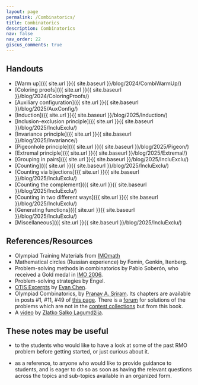 ```yaml
---
layout: page
permalink: /Combinatorics/
title: Combinatorics
description: Combinatorics
nav: false
nav_order: 22
giscus_comments: true
---
```


## Handouts

- [Warm up]({{ site.url }}{{ site.baseurl }}/blog/2024/CombiWarmUp/)
- [Coloring proofs]({{ site.url }}{{ site.baseurl }}/blog/2024/ColoringProofs/)
- [Auxiliary configuration]({{ site.url }}{{ site.baseurl }}/blog/2025/AuxConfig/)
- [Induction]({{ site.url }}{{ site.baseurl }}/blog/2025/Induction/)
- [Inclusion-exclusion principle]({{ site.url }}{{ site.baseurl }}/blog/2025/IncluExclu/)
- [Invariance principle]({{ site.url }}{{ site.baseurl }}/blog/2025/Invariance/)
- [Pigeonhole principle]({{ site.url }}{{ site.baseurl }}/blog/2025/Pigeon/)
- [Extremal principle]({{ site.url }}{{ site.baseurl }}/blog/2025/Extremal/)
- [Grouping in pairs]({{ site.url }}{{ site.baseurl }}/blog/2025/IncluExclu/)
- [Counting]({{ site.url }}{{ site.baseurl }}/blog/2025/IncluExclu/)
- [Counting via bijections]({{ site.url }}{{ site.baseurl }}/blog/2025/IncluExclu/)
- [Counting the complement]({{ site.url }}{{ site.baseurl }}/blog/2025/IncluExclu/)
- [Counting in two different ways]({{ site.url }}{{ site.baseurl }}/blog/2025/IncluExclu/)
- [Generating functions]({{ site.url }}{{ site.baseurl }}/blog/2025/IncluExclu/)
- [Miscellaneous]({{ site.url }}{{ site.baseurl }}/blog/2025/IncluExclu/)

## References/Resources
* Olympiad Training Materials from [IMOmath](https://imomath.com/index.cgi?page=mathTexts)
* Mathematical circles (Russian experience) by Fomin, Genkin, Itenberg.
* Problem-solving methods in combinatorics by Pablo Soberón, who received a Gold medal in [IMO 2006](https://www.imo-official.org/participant_r.aspx?id=8475).
* Problem-solving strategies by Engel.
* [OTIS Excerpts](https://web.evanchen.cc/excerpts.html) by [Evan Chen](https://web.evanchen.cc/).
* Olympiad Combinatorics, by [Pranav A. Sriram](https://x.com/PranavSriram1). Its chapters are available in posts \#1, \#11, \#49 of [this page](https://artofproblemsolving.com/community/c6h601134). There is a [forum](https://artofproblemsolving.com/community/c575226_olympiad_combinatorics_pranav_sriram) for solutions of the problems which are not in the [contest collections](https://artofproblemsolving.com/community/c13_contests) but from this book.
* A [video](https://www.youtube.com/watch?v=g9UnwiW2e50) by [Zlatko Salko Lagumdžija](https://www.imo-official.org/participant_r.aspx?id=25889).

## These notes may be useful

- to the students who would like to have a look at some of the past RMO problem before getting started, 
or just curious about it. 

- as a reference, to anyone who would like to provide guidance to students, 
and is eager to do so as soon as having 
the relevant questions across the topics and sub-topics
available in an organized form. 